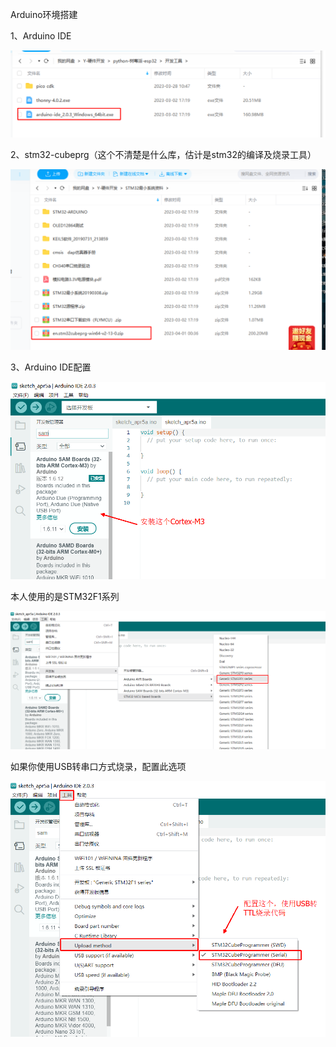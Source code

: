 Arduino环境搭建

1、Arduino IDE

![image-20230405202945435](.\images\image-20230405202945435.png)

2、stm32-cubeprg（这个不清楚是什么库，估计是stm32的编译及烧录工具）

![image-20230405203048813](.\images\image-20230405203048813.png)

3、Arduino IDE配置

![image-20230405203718512](.\images\image-20230405203718512.png)

本人使用的是STM32F1系列

![image-20230405203752251](.\images\image-20230405203752251.png)

如果你使用USB转串口方式烧录，配置此选项

![image-20230405204041697](.\images\image-20230405204041697.png)